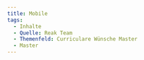 ```yaml
---
title: Mobile
tags:
  - Inhalte
  - Quelle: Reak Team
  - Themenfeld: Curriculare Wünsche Master
  - Master
---
```

